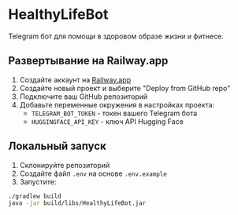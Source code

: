 # HealthyLifeBot

Telegram бот для помощи в здоровом образе жизни и фитнесе.

## Развертывание на Railway.app

1. Создайте аккаунт на [Railway.app](https://railway.app/)
2. Создайте новый проект и выберите "Deploy from GitHub repo"
3. Подключите ваш GitHub репозиторий
4. Добавьте переменные окружения в настройках проекта:
   - `TELEGRAM_BOT_TOKEN` - токен вашего Telegram бота
   - `HUGGINGFACE_API_KEY` - ключ API Hugging Face

## Локальный запуск

1. Склонируйте репозиторий
2. Создайте файл `.env` на основе `.env.example`
3. Запустите:
```bash
./gradlew build
java -jar build/libs/HealthyLifeBot.jar
```

